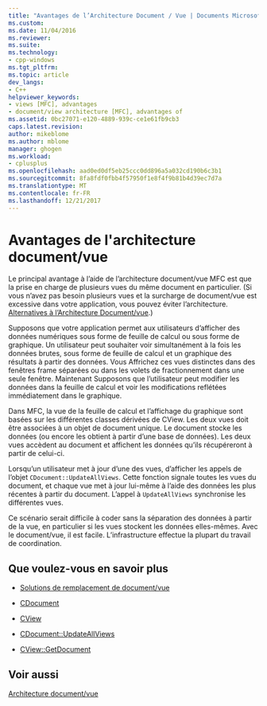 ```yaml
---
title: "Avantages de l’Architecture Document / Vue | Documents Microsoft"
ms.custom: 
ms.date: 11/04/2016
ms.reviewer: 
ms.suite: 
ms.technology:
- cpp-windows
ms.tgt_pltfrm: 
ms.topic: article
dev_langs:
- C++
helpviewer_keywords:
- views [MFC], advantages
- document/view architecture [MFC], advantages of
ms.assetid: 0bc27071-e120-4889-939c-ce1e61fb9cb3
caps.latest.revision: 
author: mikeblome
ms.author: mblome
manager: ghogen
ms.workload:
- cplusplus
ms.openlocfilehash: aad0ed0df5eb25ccc0dd896a5a032cd190b6c3b1
ms.sourcegitcommit: 8fa8fdf0fbb4f57950f1e8f4f9b81b4d39ec7d7a
ms.translationtype: MT
ms.contentlocale: fr-FR
ms.lasthandoff: 12/21/2017
---
```

# <a name="advantages-of-the-documentview-architecture"></a>Avantages de l'architecture document/vue
Le principal avantage à l’aide de l’architecture document/vue MFC est que la prise en charge de plusieurs vues du même document en particulier. (Si vous n’avez pas besoin plusieurs vues et la surcharge de document/vue est excessive dans votre application, vous pouvez éviter l’architecture. [Alternatives à l’Architecture Document/vue](../mfc/alternatives-to-the-document-view-architecture.md).)  
  
 Supposons que votre application permet aux utilisateurs d’afficher des données numériques sous forme de feuille de calcul ou sous forme de graphique. Un utilisateur peut souhaiter voir simultanément à la fois les données brutes, sous forme de feuille de calcul et un graphique des résultats à partir des données. Vous Affrichez ces vues distinctes dans des fenêtres frame séparées ou dans les volets de fractionnement dans une seule fenêtre. Maintenant Supposons que l’utilisateur peut modifier les données dans la feuille de calcul et voir les modifications reflétées immédiatement dans le graphique.  
  
 Dans MFC, la vue de la feuille de calcul et l’affichage du graphique sont basées sur les différentes classes dérivées de CView. Les deux vues doit être associées à un objet de document unique. Le document stocke les données (ou encore les obtient à partir d’une base de données). Les deux vues accèdent au document et affichent les données qu’ils récupéreront à partir de celui-ci.  
  
 Lorsqu’un utilisateur met à jour d’une des vues, d’afficher les appels de l’objet `CDocument::UpdateAllViews`. Cette fonction signale toutes les vues du document, et chaque vue met à jour lui-même à l’aide des données les plus récentes à partir du document. L’appel à `UpdateAllViews` synchronise les différentes vues.  
  
 Ce scénario serait difficile à coder sans la séparation des données à partir de la vue, en particulier si les vues stockent les données elles-mêmes. Avec le document/vue, il est facile. L’infrastructure effectue la plupart du travail de coordination.  
  
## <a name="what-do-you-want-to-know-more-about"></a>Que voulez-vous en savoir plus  
  
-   [Solutions de remplacement de document/vue](../mfc/alternatives-to-the-document-view-architecture.md)  
  
-   [CDocument](../mfc/reference/cdocument-class.md)  
  
-   [CView](../mfc/reference/cview-class.md)  
  
-   [CDocument::UpdateAllViews](../mfc/reference/cdocument-class.md#updateallviews)  
  
-   [CView::GetDocument](../mfc/reference/cview-class.md#getdocument)  
  
## <a name="see-also"></a>Voir aussi  
 [Architecture document/vue](../mfc/document-view-architecture.md)

